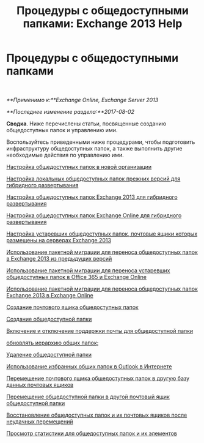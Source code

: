 ﻿---
title: 'Процедуры с общедоступными папками: Exchange 2013 Help'
TOCTitle: Процедуры с общедоступными папками
ms:assetid: afa54c8e-f3ab-4f5f-85ad-fb2a905ecfa9
ms:mtpsurl: https://technet.microsoft.com/ru-ru/library/JJ657481(v=EXCHG.150)
ms:contentKeyID: 50488906
ms.date: 05/22/2018
mtps_version: v=EXCHG.150
ms.translationtype: MT
---

# Процедуры с общедоступными папками

 

_**Применимо к:**Exchange Online, Exchange Server 2013_

_**Последнее изменение раздела:**2017-08-02_

**Сводка**. Ниже перечислены статьи, посвященные созданию общедоступных папок и управлению ими.

Воспользуйтесь приведенными ниже процедурами, чтобы подготовить инфраструктуру общедоступных папок, а также выполнить другие необходимые действия по управлению ими.

[Настройка общедоступных папок в новой организации](set-up-public-folders-in-a-new-organization-exchange-2013-help.md)

[Настройка локальных общедоступных папок прежних версий для гибридного развертывания](configure-legacy-on-premises-public-folders-for-a-hybrid-deployment-exchange-2013-help.md)

[Настройка общедоступных папок Exchange 2013 для гибридного развертывания](configure-exchange-2013-public-folders-for-a-hybrid-deployment-exchange-2013-help.md)

[Настройка общедоступных папок Exchange Online для гибридного развертывания](configure-exchange-online-public-folders-for-a-hybrid-deployment-exchange-2013-help.md)

[Настройка устаревших общедоступных папок, почтовые ящики которых размещены на серверах Exchange 2013](configure-legacy-public-folders-where-user-mailboxes-are-on-exchange-2013-servers-exchange-2013-help.md)

[Использование пакетной миграции для переноса общедоступных папок в Exchange 2013 из предыдущих версий](use-batch-migration-to-migrate-public-folders-to-exchange-2013-from-previous-versions-exchange-2013-help.md)

[Использование пакетной миграции для переноса устаревших общедоступных папок в Office 365 и Exchange Online](use-batch-migration-to-migrate-legacy-public-folders-to-office-365-and-exchange-online-exchange-online-help.md)

[Использование пакетной миграции для переноса общедоступных папок Exchange 2013 в Exchange Online](use-batch-migration-to-migrate-exchange-2013-public-folders-to-exchange-online-exchange-online-help.md)

[Создание почтового ящика общедоступных папок](create-a-public-folder-mailbox-exchange-2013-help.md)

[Создание общедоступной папки](create-a-public-folder-exchange-2013-help.md)

[Включение и отключение поддержки почты для общедоступной папки](mail-enable-or-mail-disable-a-public-folder-exchange-2013-help.md)

[обновлять иерархию общих папок;](update-the-public-folder-hierarchy-exchange-2013-help.md)

[Удаление общедоступной папки](remove-a-public-folder-exchange-2013-help.md)

[Использование избранных общих папок в Outlook в Интернете](use-favorite-public-folders-in-outlook-on-the-web-exchange-2013-help.md)

[Перемещение почтового ящика общедоступных папок в другую базу данных почтовых ящиков](move-a-public-folder-mailbox-to-a-different-mailbox-database-exchange-2013-help.md)

[Перемещение общедоступной папки в другой почтовый ящик общедоступной папки](move-a-public-folder-to-a-different-public-folder-mailbox-exchange-2013-help.md)

[Восстановление общедоступных папок и их почтовых ящиков после неудачных перемещений](restore-public-folders-and-public-folder-mailboxes-from-failed-moves-exchange-2013-help.md)

[Просмотр статистики для общедоступных папок и их элементов](view-statistics-for-public-folders-and-public-folder-items-exchange-2013-help.md)

